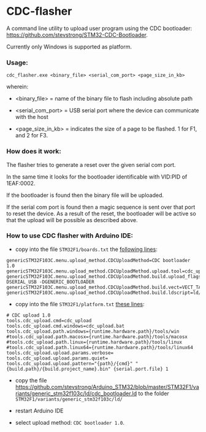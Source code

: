 # CDC-flasher
A command line utility to upload user program using the CDC bootloader: https://github.com/stevstrong/STM32-CDC-Bootloader.

Currently only Windows is supported as platform.


### Usage:
```
cdc_flasher.exe <binary_file> <serial_com_port> <page_size_in_kb>
```
wherein:

- <binary_file> = name of the binary file to flash including absolute path

- <serial_com_port> = USB serial port where the device can communicate with the host

- <page_size_in_kb> = indicates the size of a page to be flashed. 1 for F1, and 2 for F3.


### How does it work:

The flasher tries to generate a reset over the given serial com port.

In the same time it looks for the bootloader identificable with VID:PID of 1EAF:0002.

If the bootloader is found then the binary file will be uploaded.

If the serial com port is found then a magic sequence is sent over that port to reset the device. As a result of the reset, the bootloader will be active so that the upload will be possible as described above.

### How to use CDC flasher with Arduino IDE:

- copy into the file `STM32F1/boards.txt` the [following lines](https://github.com/stevstrong/Arduino_STM32/blob/62a37fec36a3aa026d3873dc4fb08fb0481d56c1/STM32F1/boards.txt#L380-L384):

```
genericSTM32F103C.menu.upload_method.CDCUploadMethod=CDC bootloader 1.0
genericSTM32F103C.menu.upload_method.CDCUploadMethod.upload.tool=cdc_upload
genericSTM32F103C.menu.upload_method.CDCUploadMethod.build.upload_flags=-DSERIAL_USB -DGENERIC_BOOTLOADER
genericSTM32F103C.menu.upload_method.CDCUploadMethod.build.vect=VECT_TAB_ADDR=0x8001000
genericSTM32F103C.menu.upload_method.CDCUploadMethod.build.ldscript=ld/cdc_bootloader.ld
```
- copy into the file `STM32F1/platform.txt` [these lines](https://github.com/stevstrong/Arduino_STM32/blob/62a37fec36a3aa026d3873dc4fb08fb0481d56c1/STM32F1/platform.txt#L181-L190):
```
# CDC upload 1.0
tools.cdc_upload.cmd=cdc_upload
tools.cdc_upload.cmd.windows=cdc_upload.bat
tools.cdc_upload.path.windows={runtime.hardware.path}/tools/win
#tools.cdc_upload.path.macosx={runtime.hardware.path}/tools/macosx
#tools.cdc_upload.path.linux={runtime.hardware.path}/tools/linux
#tools.cdc_upload.path.linux64={runtime.hardware.path}/tools/linux64
tools.cdc_upload.upload.params.verbose=
tools.cdc_upload.upload.params.quiet=
tools.cdc_upload.upload.pattern="{path}/{cmd}" "{build.path}/{build.project_name}.bin" {serial.port.file} 1
```
- copy the file https://github.com/stevstrong/Arduino_STM32/blob/master/STM32F1/variants/generic_stm32f103c/ld/cdc_bootloader.ld to the folder `STM32F1/variants/generic_stm32f103c/ld/`

- restart Arduino IDE
- select upload method: `CDC bootloader 1.0`.
